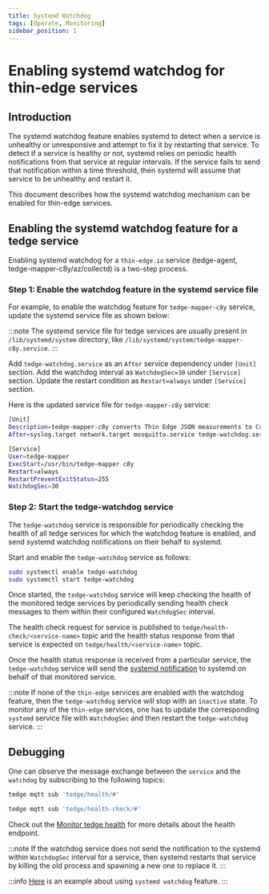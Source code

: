 ```yaml
---
title: Systemd Watchdog
tags: [Operate, Monitoring]
sidebar_position: 1
---
```


# Enabling systemd watchdog for thin-edge services

## Introduction

The systemd watchdog feature enables systemd to detect when a service is unhealthy or unresponsive and 
attempt to fix it by restarting that service.
To detect if a service is healthy or not, systemd relies on periodic health notifications from that service at regular intervals.
If the service fails to send that notification within a time threshold,
then systemd will assume that service to be unhealthy and restart it.

This document describes how the systemd watchdog mechanism can be enabled for thin-edge services.

## Enabling the systemd watchdog feature for a tedge service

Enabling systemd watchdog for a `thin-edge.io` service (tedge-agent, tedge-mapper-c8y/az/collectd) is a two-step process.

### Step 1: Enable the watchdog feature in the systemd service file

For example, to enable the watchdog feature for `tedge-mapper-c8y` service,
update the systemd service file as shown below:

:::note
The systemd service file for tedge services are usually present in `/lib/systemd/system` directory, 
like `/lib/systemd/system/tedge-mapper-c8y.service`.
:::

Add `tedge-watchdog.service` as an `After` service dependency under `[Unit]` section.
Add the watchdog interval as `WatchdogSec=30` under `[Service]` section.
Update the restart condition as `Restart=always` under `[Service]` section.

Here is the updated service file for `tedge-mapper-c8y` service:

```sh
[Unit]
Description=tedge-mapper-c8y converts Thin Edge JSON measurements to Cumulocity JSON format.
After=syslog.target network.target mosquitto.service tedge-watchdog.service

[Service]
User=tedge-mapper
ExecStart=/usr/bin/tedge-mapper c8y
Restart=always
RestartPreventExitStatus=255
WatchdogSec=30
```

### Step 2: Start the tedge-watchdog service

The `tedge-watchdog` service is responsible for periodically checking the health of
all tedge services for which the watchdog feature is enabled,
and send systemd watchdog notifications on their behalf to systemd.

Start and enable the `tedge-watchdog` service as follows:
	
```sh
sudo systemctl enable tedge-watchdog
sudo systemctl start tedge-watchdog
``` 

Once started, the `tedge-watchdog` service will keep checking the health of the monitored tedge services
by periodically sending health check messages to them within their configured `WatchdogSec` interval.

The health check request for service is published to `tedge/health-check/<service-name>` topic and
the health status response from that service is expected on `tedge/health/<service-name>` topic.

Once the health status response is received from a particular service,
the `tedge-watchdog` service will send the [systemd notification](https://www.freedesktop.org/software/systemd/man/sd_notify.html#) to systemd on behalf of that monitored service.

:::note
If none of the `thin-edge` services are enabled with the watchdog feature, then the `tedge-watchdog` service will stop with an `inactive` state.
To monitor any of the `thin-edge` services, one has to update the corresponding `systemd` service file with `WatchdogSec`
and then restart the `tedge-watchdog` service.
:::

## Debugging

One can observe the message exchange between the `service` and the `watchdog`
by subscribing to the following topics:


```sh te2mqtt
tedge mqtt sub 'tedge/health/#'
```

```sh te2mqtt
tedge mqtt sub 'tedge/health-check/#'
```

Check out the [Monitor tedge health](../troubleshooting/monitor_tedge_health.md) for more details about the health endpoint.

:::note
If the watchdog service does not send the notification to the systemd within `WatchdogSec` interval for a service,
then systemd restarts that service by killing the old process and spawning a new one to replace it.
:::

:::info
[Here](https://www.medo64.com/2019/01/systemd-watchdog-for-any-service/) is an example about using `systemd watchdog` feature.
:::
